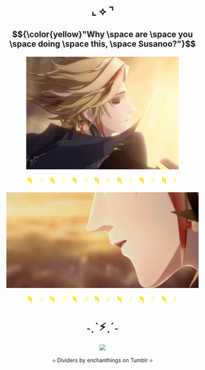 # <p align="center"> ⌞ ⟡ ⌝


## <p align=center> $${\color{yellow}"Why \space are \space you \space doing \space this, \space Susanoo?"}$$

<p align="center"> 
<img src="https://github.com/SodanGum/SodanGum/blob/500719083f586bbe6d56cba0a8ba5931104c169a/tumblr_a8639bcf8284e1f32ef089cf169918ba_c3137fed_400.webp" />
</p>
<p align="center"> 
<img src="https://github.com/SodanGum/SodanGum/blob/500719083f586bbe6d56cba0a8ba5931104c169a/tumblr_7456e4182b3dd82d860e75f9d8496f84_ba22b424_400.webp" />
</p>

<div align="center">

<img src="https://github.com/SodanGum/SodanGum/blob/500719083f586bbe6d56cba0a8ba5931104c169a/tumblr_2f9f3462487a726271a672392eeef246_fa556341_540.webp" />
</p>

<img src="https://github.com/SodanGum/SodanGum/blob/500719083f586bbe6d56cba0a8ba5931104c169a/tumblr_7456e4182b3dd82d860e75f9d8496f84_ba22b424_400.webp" />
</p>

  # <p align="center"> ˗ˏˋ⚡︎ˎˊ˗

![](https://komarev.com/ghpvc/?username=SodanGum&label=Ibuki+Caught+Fish!&color=b4a777)

⟡ Dividers by enchanthings on Tumblr ⟡

